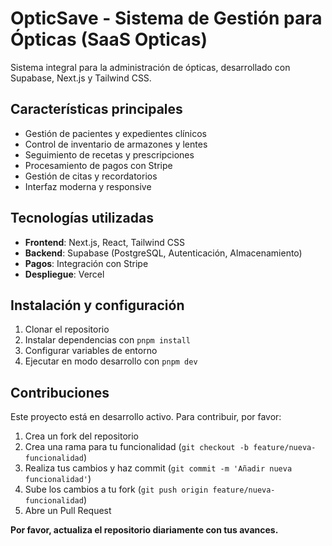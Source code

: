 # OpticSave - Sistema de Gestión para Ópticas (SaaS Opticas)

Sistema integral para la administración de ópticas, desarrollado con Supabase, Next.js y Tailwind CSS.

## Características principales

- Gestión de pacientes y expedientes clínicos
- Control de inventario de armazones y lentes
- Seguimiento de recetas y prescripciones
- Procesamiento de pagos con Stripe
- Gestión de citas y recordatorios
- Interfaz moderna y responsive

## Tecnologías utilizadas

- **Frontend**: Next.js, React, Tailwind CSS
- **Backend**: Supabase (PostgreSQL, Autenticación, Almacenamiento)
- **Pagos**: Integración con Stripe
- **Despliegue**: Vercel

## Instalación y configuración

1. Clonar el repositorio
2. Instalar dependencias con `pnpm install`
3. Configurar variables de entorno
4. Ejecutar en modo desarrollo con `pnpm dev`

## Contribuciones

Este proyecto está en desarrollo activo. Para contribuir, por favor:

1. Crea un fork del repositorio
2. Crea una rama para tu funcionalidad (`git checkout -b feature/nueva-funcionalidad`)
3. Realiza tus cambios y haz commit (`git commit -m 'Añadir nueva funcionalidad'`)
4. Sube los cambios a tu fork (`git push origin feature/nueva-funcionalidad`)
5. Abre un Pull Request

**Por favor, actualiza el repositorio diariamente con tus avances.**

